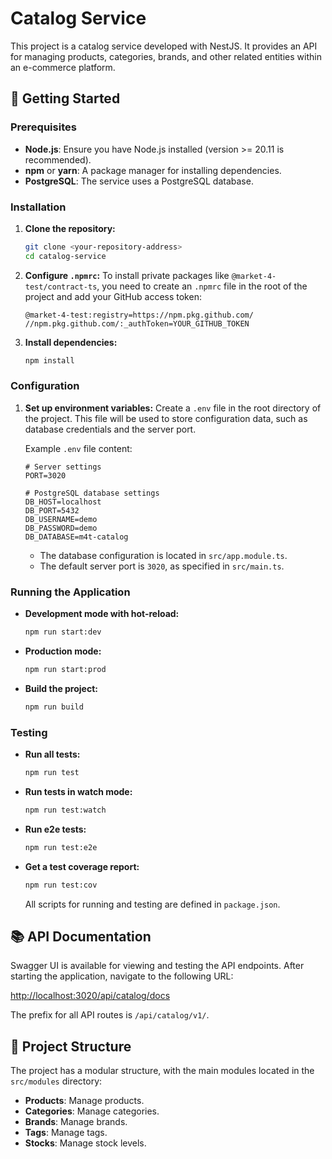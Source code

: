 
# Catalog Service

This project is a catalog service developed with NestJS. It provides an API for managing products, categories, brands, and other related entities within an e-commerce platform.

## 🚀 Getting Started

### Prerequisites

  * **Node.js**: Ensure you have Node.js installed (version \>= 20.11 is recommended).
  * **npm** or **yarn**: A package manager for installing dependencies.
  * **PostgreSQL**: The service uses a PostgreSQL database.

### Installation

1.  **Clone the repository:**

    ```bash
    git clone <your-repository-address>
    cd catalog-service
    ```

2.  **Configure `.npmrc`:**
    To install private packages like `@market-4-test/contract-ts`, you need to create an `.npmrc` file in the root of the project and add your GitHub access token:

    ```
    @market-4-test:registry=https://npm.pkg.github.com/
    //npm.pkg.github.com/:_authToken=YOUR_GITHUB_TOKEN
    ```

3.  **Install dependencies:**

    ```bash
    npm install
    ```

### Configuration

1.  **Set up environment variables:**
    Create a `.env` file in the root directory of the project. This file will be used to store configuration data, such as database credentials and the server port.

    Example `.env` file content:

    ```
    # Server settings
    PORT=3020

    # PostgreSQL database settings
    DB_HOST=localhost
    DB_PORT=5432
    DB_USERNAME=demo
    DB_PASSWORD=demo
    DB_DATABASE=m4t-catalog
    ```

      * The database configuration is located in `src/app.module.ts`.
      * The default server port is `3020`, as specified in `src/main.ts`.

### Running the Application

  * **Development mode with hot-reload:**
    ```bash
    npm run start:dev
    ```
  * **Production mode:**
    ```bash
    npm run start:prod
    ```
  * **Build the project:**
    ```bash
    npm run build
    ```

### Testing

  * **Run all tests:**
    ```bash
    npm run test
    ```
  * **Run tests in watch mode:**
    ```bash
    npm run test:watch
    ```
  * **Run e2e tests:**
    ```bash
    npm run test:e2e
    ```
  * **Get a test coverage report:**
    ```bash
    npm run test:cov
    ```
    All scripts for running and testing are defined in `package.json`.

## 📚 API Documentation

Swagger UI is available for viewing and testing the API endpoints. After starting the application, navigate to the following URL:

[http://localhost:3020/api/catalog/docs](https://www.google.com/search?q=http://localhost:3020/api/catalog/docs)

The prefix for all API routes is `/api/catalog/v1/`.

## 📖 Project Structure

The project has a modular structure, with the main modules located in the `src/modules` directory:

  * **Products**: Manage products.
  * **Categories**: Manage categories.
  * **Brands**: Manage brands.
  * **Tags**: Manage tags.
  * **Stocks**: Manage stock levels.
